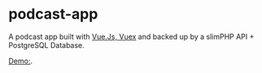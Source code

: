 # podcast-app
A podcast app built with [Vue.Js, Vuex](https://github.com/bophelo/podcast-app-client) and backed up by a slimPHP API + PostgreSQL Database.

[Demo:](https://bophelo-podcast-app-client.herokuapp.com/).
